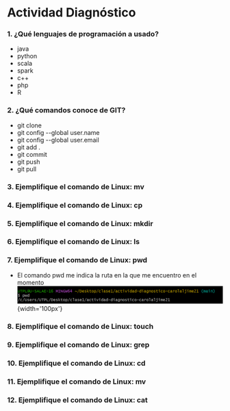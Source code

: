 # Actividad Diagnóstico


### 1. ¿Qué lenguajes de programación a usado?
- java
- python
- scala
- spark
- c++
- php
- R

### 2. ¿Qué comandos conoce de GIT?
- git clone
- git config --global user.name
- git config --global user.email
- git add .
- git commit
- git push
- git pull

### 3. Ejemplifique el comando de Linux: mv
### 4. Ejemplifique el comando de Linux: cp
### 5. Ejemplifique el comando de Linux: mkdir
### 6. Ejemplifique el comando de Linux: ls
### 7. Ejemplifique el comando de Linux: pwd
- El comando pwd me indica la ruta en la que me encuentro en el momento
![](https://github.com/PlataformasWeb-P-AA2024/actividad-diagnostico-carolaljime21/blob/main/imagenes/pwd.png){width='100px'}

### 8. Ejemplifique el comando de Linux: touch
### 9. Ejemplifique el comando de Linux: grep
### 10. Ejemplifique el comando de Linux: cd
### 11. Ejemplifique el comando de Linux: mv
### 12. Ejemplifique el comando de Linux: cat
